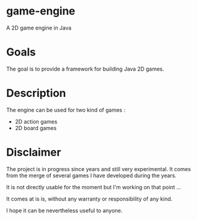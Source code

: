 # game-engine

A 2D game engine in Java

# Goals

The goal is to provide a framework for building Java 2D games.

# Description

The engine can be used for two kind of games : 
* 2D action games
* 2D board games


# Disclaimer

The project is in progress since years and still very experimental.
It comes from the merge of several games I have developed during the years.

It is not directly usable for the moment but I'm working on that point ... 

It comes at is is, without any warranty or responsibility of any kind.

I hope it can be nevertheless useful to anyone.


